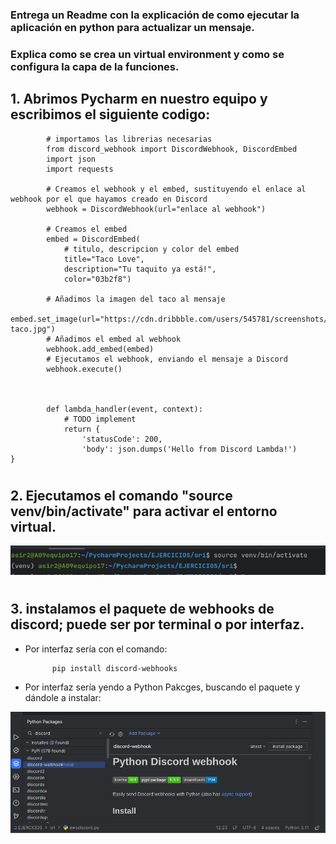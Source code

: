 ### Entrega un Readme con la explicación de como ejecutar la aplicación en python para actualizar un mensaje.

### Explica como se crea un virtual environment y como se configura la capa de la funciones.


## 1. Abrimos Pycharm en nuestro equipo y escribimos el siguiente codigo:

            # importamos las librerias necesarias
            from discord_webhook import DiscordWebhook, DiscordEmbed
            import json
            import requests

            # Creamos el webhook y el embed, sustituyendo el enlace al webhook por el que hayamos creado en Discord
            webhook = DiscordWebhook(url="enlace al webhook")

            # Creamos el embed
            embed = DiscordEmbed(
                # titulo, descripcion y color del embed
                title="Taco Love",
                description="Tu taquito ya está!",
                color="03b2f8")

            # Añadimos la imagen del taco al mensaje
            embed.set_image(url="https://cdn.dribbble.com/users/545781/screenshots/3157610/happy-taco.jpg")
            # Añadimos el embed al webhook
            webhook.add_embed(embed)
            # Ejecutamos el webhook, enviando el mensaje a Discord
            webhook.execute()



            def lambda_handler(event, context):
                # TODO implement
                return {
                    'statusCode': 200,
                    'body': json.dumps('Hello from Discord Lambda!')
    }

#


## 2. Ejecutamos el comando "source venv/bin/activate" para activar el entorno virtual.

![VENV](https://github.com/sarald22/SRI/blob/main/tareas/TareaAWS_DC/img/venv.png)


#

## 3. instalamos el paquete de webhooks de discord; puede ser por terminal o por interfaz.

- Por interfaz sería con el comando:

            pip install discord-webhooks


- Por interfaz sería yendo a Python Pakcges, buscando el paquete y dándole a instalar:

![instalacion](https://github.com/sarald22/SRI/blob/main/tareas/TareaAWS_DC/img/dcinstall.png)


